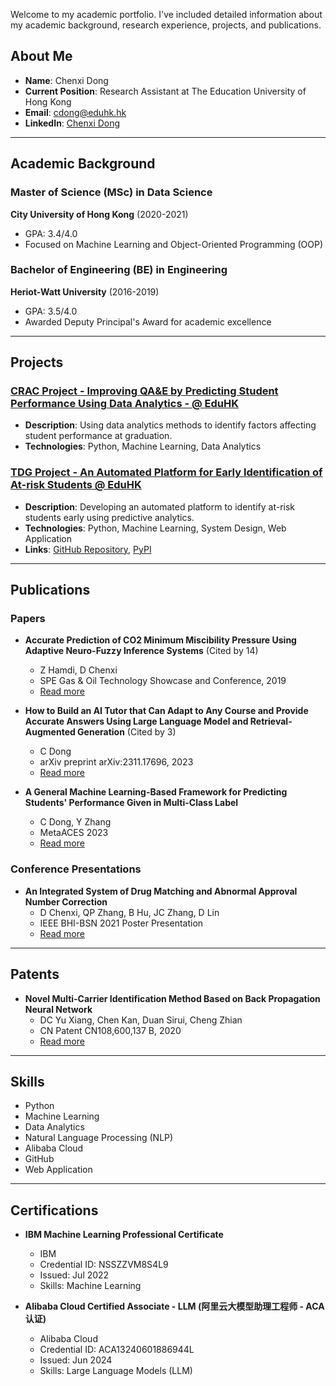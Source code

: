 Welcome to my academic portfolio. I've included detailed information about my academic background, research experience, projects, and publications.

## About Me

- **Name**: Chenxi Dong
- **Current Position**: Research Assistant at The Education University of Hong Kong
- **Email**: [cdong@eduhk.hk](mailto:cdong@eduhk.hk)
- **LinkedIn**: [Chenxi Dong](https://www.linkedin.com/in/chenxi-d-263324227/)

---

## Academic Background

### Master of Science (MSc) in Data Science
**City University of Hong Kong** (2020-2021)
- GPA: 3.4/4.0
- Focused on Machine Learning and Object-Oriented Programming (OOP)

### Bachelor of Engineering (BE) in Engineering
**Heriot-Watt University** (2016-2019)
- GPA: 3.5/4.0
- Awarded Deputy Principal's Award for academic excellence

---

## Projects

### [CRAC Project - Improving QA&E by Predicting Student Performance Using Data Analytics - @ EduHK](https://www.lttc.eduhk.hk/events/20240410_2/)
- **Description**: Using data analytics methods to identify factors affecting student performance at graduation.
- **Technologies**: Python, Machine Learning, Data Analytics

### [TDG Project - An Automated Platform for Early Identification of At-risk Students @ EduHK](https://app.lib.eduhk.hk/tl/node/407)
- **Description**: Developing an automated platform to identify at-risk students early using predictive analytics.
- **Technologies**: Python, Machine Learning, System Design, Web Application
- **Links**: [GitHub Repository](https://github.com/098765d/dualPredictor), [PyPI](https://pypi.org/project/dualPredictor/)

---

## Publications

### Papers
- **Accurate Prediction of CO2 Minimum Miscibility Pressure Using Adaptive Neuro-Fuzzy Inference Systems** (Cited by 14)
  - Z Hamdi, D Chenxi
  - SPE Gas & Oil Technology Showcase and Conference, 2019
  - [Read more](https://onepetro.org/SPEGOTS/proceedings-abstract/19GOTS/2-19GOTS/219885)

- **How to Build an AI Tutor that Can Adapt to Any Course and Provide Accurate Answers Using Large Language Model and Retrieval-Augmented Generation** (Cited by 3)
  - C Dong
  - arXiv preprint arXiv:2311.17696, 2023
  - [Read more](https://arxiv.org/abs/2311.17696)

- **A General Machine Learning-Based Framework for Predicting Students' Performance Given in Multi-Class Label**
  - C Dong, Y Zhang
  - MetaACES 2023
  - [Read more](https://www.eduhk.hk/metaaces2023/download/MetaACES%202023-Proceedings.pdf)

### Conference Presentations
- **An Integrated System of Drug Matching and Abnormal Approval Number Correction**
  - D Chenxi, QP Zhang, B Hu, JC Zhang, D Lin
  - IEEE BHI-BSN 2021 Poster Presentation
  - [Read more](https://docs.google.com/presentation/d/1Yv-vgErBwZpsDU6caslx5lfWU0TXFe8u/edit?usp=sharing&ouid=103405228218175523912&rtpof=true&sd=true)

---

## Patents
- **Novel Multi-Carrier Identification Method Based on Back Propagation Neural Network**
  - DC Yu Xiang, Chen Kan, Duan Sirui, Cheng Zhian
  - CN Patent CN108,600,137 B, 2020
  - [Read more](https://patents.google.com/patent/CN108600137B/en)

---

## Skills

<ul class="skill-list">
  <li>Python</li>
  <li>Machine Learning</li>
  <li>Data Analytics</li>
  <li>Natural Language Processing (NLP)</li>
  <li>Alibaba Cloud</li>
  <li>GitHub</li>
  <li>Web Application</li>
</ul>

---

## Certifications

- **IBM Machine Learning Professional Certificate**
  - IBM
  - Credential ID: NSSZZVM8S4L9
  - Issued: Jul 2022
  - Skills: Machine Learning

- **Alibaba Cloud Certified Associate - LLM (阿里云大模型助理工程师 - ACA认证)**
  - Alibaba Cloud
  - Credential ID: ACA13240601886944L
  - Issued: Jun 2024
  - Skills: Large Language Models (LLM)
